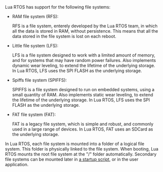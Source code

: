 Lua RTOS has support for the following file systems:

* RAM file system (RFS):

  RFS is a file system, enterely developed by the Lua RTOS team, in which all the data is stored in RAM, without persistence. This means that all the data stored in the file system is lost on each reboot.

* Little file system (LFS):

  LFS is a file system designed to work with a limited amount of memory, and for systems that may have random power failures. Also implements dynamic wear leveling, to extend the lifetime of the underlying storage. In Lua RTOS, LFS uses the SPI FLASH as the underlying storage.
  
* Spiffs file system (SPIFFS):

  SPIFFS is a file system designed to run on embedded systems, using a small quantity of RAM. Also implements static wear leveling, to extend the lifetime of the underlying storage. In Lua RTOS, LFS uses the SPI FLASH as the underlying storage.

* FAT file system (FAT):

  FAT is a legacy file system, which is simple and robust, and commonly used in a large range of devices. In Lua RTOS, FAT uses an SDCard as the underlying storage.

In Lua RTOS, each file system is mounted into a folder of a logical file system. This folder is physically linked to the file system. When booting, Lua RTOS mounts the root file system at the "/" folder automatically. Secondary file systems can be mounted later in [a startup script](https://github.com/whitecatboard/Lua-RTOS-ESP32/wiki/Startup-scripts), or in the user application.